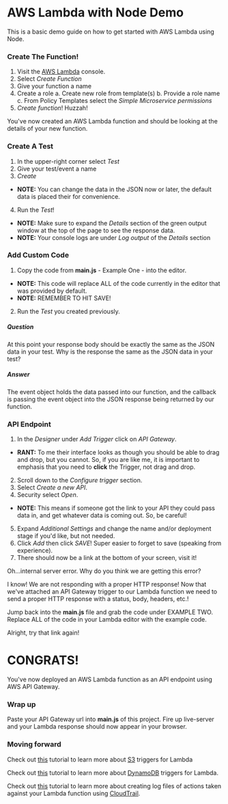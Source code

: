 # AWS Lambda with Node Demo
This is a basic demo guide on how to get started with AWS Lambda using Node.

### Create The Function!
1. Visit the [AWS Lambda](https://us-west-2.console.aws.amazon.com/lambda/home) console.
2. Select _Create Function_
3. Give your function a name
4. Create a role
  a. Create new role from template(s)
  b. Provide a role name
  c. From Policy Templates select the _Simple Microservice permissions_
5. _Create function_! Huzzah!

You've now created an AWS Lambda function and should be looking at the details of your new function.

### Create A Test
1. In the upper-right corner select _Test_
2. Give your test/event a name
3. _Create_
  - __NOTE:__ You can change the data in the JSON now or later, the default data is placed their for convenience.
4. Run the _Test_!
  - __NOTE:__ Make sure to expand the _Details_ section of the green output window at the top of the page to see the response data.
  - __NOTE:__ Your console logs are under _Log output_ of the _Details_ section

### Add Custom Code
1. Copy the code from __main.js__ - Example One - into the editor.
  - __NOTE:__ This code will replace ALL of the code currently in the editor that was provided by default.
  - __NOTE:__ REMEMBER TO HIT SAVE!
2. Run the _Test_ you created previously.

##### Question
At this point your response body should be exactly the same as the JSON data in your test. Why is the response the same as the JSON data in your test?

##### Answer
The event object holds the data passed into our function, and the callback is passing the event object into the JSON response being returned by our function.

### API Endpoint
1. In the _Designer_ under _Add Trigger_ click on _API Gateway_.
  - __RANT:__ To me their interface looks as though you should be able to drag and drop, but you cannot. So, if you are like me, it is important to emphasis that you need to __click__ the Trigger, not drag and drop.
2. Scroll down to the _Configure trigger_ section.
3. Select _Create a new API_.
4. Security select _Open_.
  - __NOTE:__ This means if someone got the link to your API they could pass data in, and get whatever data is coming out. So, be careful!
5. Expand _Additional Settings_ and change the name and/or deployment stage if you'd like, but not needed.
6. Click _Add_ then click _SAVE_! Super easier to forget to save (speaking from experience).
7. There should now be a link at the bottom of your screen, visit it!

Oh...internal server error. Why do you think we are getting this error?

I know! We are not responding with a proper HTTP response! Now that we've attached an API Gateway trigger to our Lambda function we need to send a proper HTTP response with a status, body, headers, etc.!

Jump back into the __main.js__ file and grab the code under EXAMPLE TWO. Replace ALL of the code in your Lambda editor with the example code.

Alright, try that link again!

# CONGRATS!
You've now deployed an AWS Lambda function as an API endpoint using AWS API Gateway.

### Wrap up
Paste your API Gateway url into __main.js__ of this project. Fire up live-server and your Lambda response should now appear in your browser.

### Moving forward

Check out [this](https://docs.aws.amazon.com/lambda/latest/dg/with-s3.html) tutorial to learn more about [S3](https://s3.console.aws.amazon.com/s3/home) triggers for Lambda

Check out [this](https://docs.aws.amazon.com/lambda/latest/dg/with-ddb.html) tutorial to learn more about [DynamoDB](https://us-west-2.console.aws.amazon.com/dynamodb/home) triggers for Lambda.

Check out [this](https://docs.aws.amazon.com/lambda/latest/dg/with-cloudtrail.html) tutorial to learn more about creating log files of actions taken against your Lambda function using [CloudTrail](https://us-west-2.console.aws.amazon.com/cloudtrail/home).